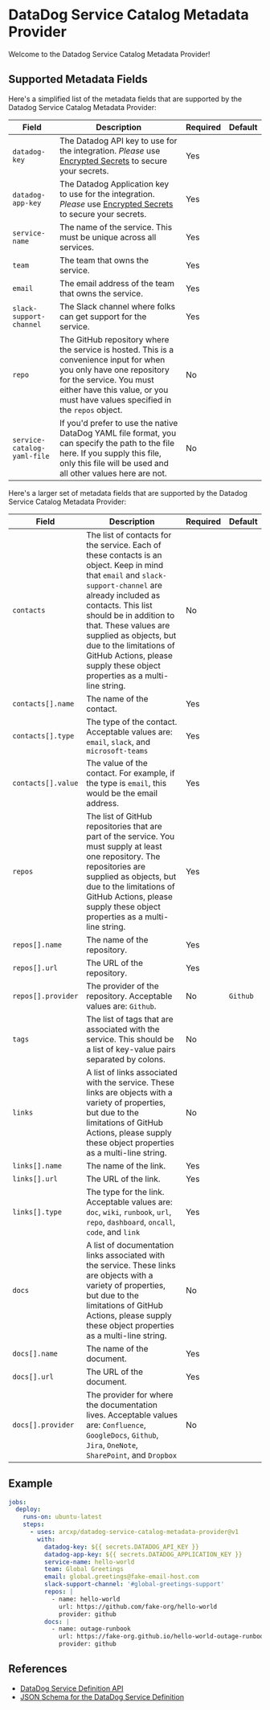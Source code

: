 # DataDog Service Catalog Metadata Provider

Welcome to the Datadog Service Catalog Metadata Provider!

## Supported Metadata Fields

Here's a simplified list of the metadata fields that are supported by the Datadog Service Catalog Metadata Provider:

| Field | Description | Required | Default |
| --- | --- | --- | --- |
| `datadog-key` | The Datadog API key to use for the integration. _Please_ use [Encrypted Secrets](https://docs.github.com/en/actions/security-guides/encrypted-secrets) to secure your secrets. | Yes | |
| `datadog-app-key` | The Datadog Application key to use for the integration. _Please_ use [Encrypted Secrets](https://docs.github.com/en/actions/security-guides/encrypted-secrets) to secure your secrets. | Yes | |
| `service-name` | The name of the service. This must be unique across all services. | Yes | |
| `team` | The team that owns the service. | Yes | |
| `email` | The email address of the team that owns the service. | Yes | |
| `slack-support-channel` | The Slack channel where folks can get support for the service. | Yes | |
| `repo` | The GitHub repository where the service is hosted. This is a convenience input for when you only have one repository for the service. You must either have this value, or you must have values specified in the `repos` object. | No | |
| `service-catalog-yaml-file` | If you'd prefer to use the native DataDog YAML file format, you can specify the path to the file here. If you supply this file, only this file will be used and all other values here are not. | No | |

Here's a larger set of metadata fields that are supported by the Datadog Service Catalog Metadata Provider:

| Field | Description | Required | Default |
| --- | --- | --- | --- |
| `contacts` | The list of contacts for the service. Each of these contacts is an object. Keep in mind that `email` and `slack-support-channel` are already included as contacts. This list should be in addition to that. These values are supplied as objects, but due to the limitations of GitHub Actions, please supply these object properties as a multi-line string. | No | |
| `contacts[].name` | The name of the contact. | Yes | |
| `contacts[].type` | The type of the contact. Acceptable values are: `email`, `slack`, and `microsoft-teams` | Yes | |
| `contacts[].value` | The value of the contact. For example, if the type is `email`, this would be the email address. | Yes | |
| `repos` | The list of GitHub repositories that are part of the service. You must supply at least one repository. The repositories are supplied as objects, but due to the limitations of GitHub Actions, please supply these object properties as a multi-line string. | Yes | |
| `repos[].name` | The name of the repository. | Yes | |
| `repos[].url` | The URL of the repository. | Yes | |
| `repos[].provider` | The provider of the repository. Acceptable values are: `Github`. | No | `Github` |
| `tags` | The list of tags that are associated with the service. This should be a list of key-value pairs separated by colons. | No | |
| `links` | A list of links associated with the service. These links are objects with a variety of properties, but due to the limitations of GitHub Actions, please supply these object properties as a multi-line string. | No | |
| `links[].name` | The name of the link. | Yes | |
| `links[].url` | The URL of the link. | Yes | |
| `links[].type` | The type for the link. Acceptable values are: `doc`, `wiki`, `runbook`, `url`, `repo`, `dashboard`, `oncall`, `code`, and `link` | Yes | |
| `docs` | A list of documentation links associated with the service. These links are objects with a variety of properties, but due to the limitations of GitHub Actions, please supply these object properties as a multi-line string. | No | |
| `docs[].name` | The name of the document. | Yes | |
| `docs[].url` | The URL of the document. | Yes | |
| `docs[].provider` | The provider for where the documentation lives. Acceptable values are: `Confluence`, `GoogleDocs`, `Github`, `Jira`, `OneNote`, `SharePoint`, and `Dropbox` | No | |

## Example

```yaml
jobs:
  deploy:
    runs-on: ubuntu-latest
    steps:
      - uses: arcxp/datadog-service-catalog-metadata-provider@v1
        with:
          datadog-key: ${{ secrets.DATADOG_API_KEY }}
          datadog-app-key: ${{ secrets.DATADOG_APPLICATION_KEY }}
          service-name: hello-world
          team: Global Greetings
          email: global.greetings@fake-email-host.com
          slack-support-channel: '#global-greetings-support'
          repos: |
            - name: hello-world
              url: https://github.com/fake-org/hello-world
              provider: github
          docs: |
            - name: outage-runbook
              url: https://fake-org.github.io/hello-world-outage-runbook
              provider: github
```

## References

- [DataDog Service Definition API](https://docs.datadoghq.com/tracing/service_catalog/service_definition_api/)
- [JSON Schema for the DataDog Service Definition](https://github.com/DataDog/schema/blob/main/service-catalog/v2/schema.json)
